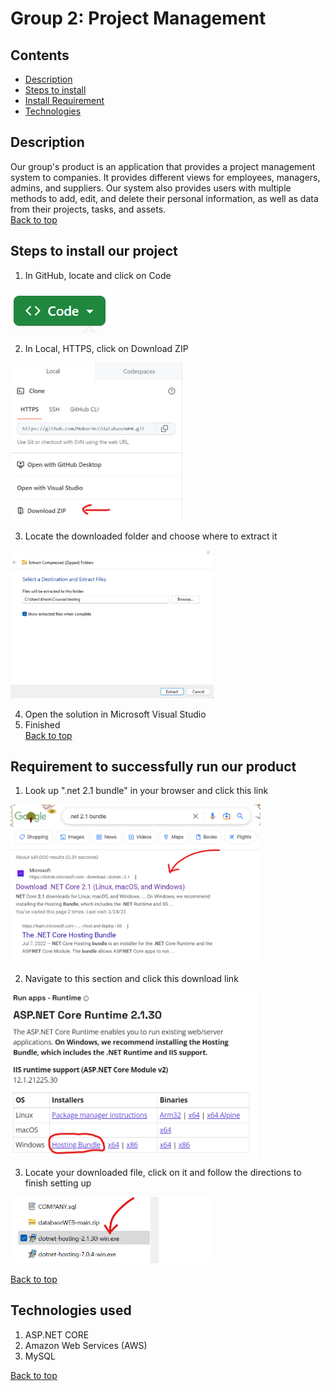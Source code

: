 <a id="top"></a>
# Group 2: Project Management

## Contents
- [Description](#Description)
- [Steps to install](#Steps-to-install-our-project)
- [Install Requirement](#Requirement-to-successfully-run-our-product)
- [Technologies](#Technologies-used)

## Description
Our group's product is an application that provides a project management system to companies. It provides different views for employees, managers, admins, and suppliers. 
Our system also provides users with multiple methods to add, edit, and delete their personal information, as well as data from their projects, tasks, and assets. <br />
<a href="#top">Back to top</a>

## Steps to install our project
1. In GitHub, locate and click on Code <br />
<img src="https://github.com/Mokoe367/databaseWEB/blob/main/CompanyProject/wwwroot/images/step_1.png?raw=true" >

2. In Local, HTTPS, click on Download ZIP <br />
<img src="https://github.com/Mokoe367/databaseWEB/blob/main/CompanyProject/wwwroot/images/step_2.png?raw=true" length="275" width="275">

3. Locate the downloaded folder and choose where to extract it <br />
<img src="https://github.com/Mokoe367/databaseWEB/blob/main/CompanyProject/wwwroot/images/step_3.png?raw=true" length="325" width="325">

4. Open the solution in Microsoft Visual Studio <br />
5. Finished <br />
<a href="#top">Back to top</a>

## Requirement to successfully run our product 
1. Look up ".net 2.1 bundle" in your browser and click this link <br />
<img src="https://github.com/Mokoe367/databaseWEB/blob/main/CompanyProject/wwwroot/images/net1.png?raw=true" length="400" width="400">

2. Navigate to this section and click this download link <br />
<img src="https://github.com/Mokoe367/databaseWEB/blob/main/CompanyProject/wwwroot/images/net2.png?raw=true" length="400" width="400">

3. Locate your downloaded file, click on it and follow the directions to finish setting up <br />
<img src="https://github.com/Mokoe367/databaseWEB/blob/main/CompanyProject/wwwroot/images/net3.png?raw=true" length="325" width="325">

<a href="#top">Back to top</a>

## Technologies used
1. ASP.NET CORE
2. Amazon Web Services (AWS)
3. MySQL <br />

<a href="#top">Back to top</a>

   






